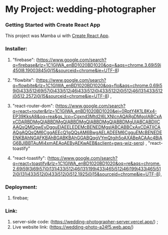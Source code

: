 # My Project: wedding-photographer

### Getting Started with Create React App

This project was Mamba ui with [Create React App](https://www.google.com/search?q=mamba+ui&rlz=1C1GIWA_enBD1020BD1020&oq=&aqs=chrome.1.69i59i450l8.18762982j0j15&sourceid=chrome&ie=UTF-8).

### Installer: 
1.  "firebase": (https://www.google.com/search?q=firebase&rlz=1C1GIWA_enBD1020BD1020&oq=&aqs=chrome.3.69i59i450l8.19003845j0j15&sourceid=chrome&ie=UTF-8)
2.  "flowbite": (https://www.google.com/search?q=flowbite&rlz=1C1GIWA_enBD1020BD1020&oq=flo&aqs=chrome.0.69i59j0i433i512j69i57j0i433i512j46i433i512j0i433i512l2j0i512j46i131i433i512j0i512.2572j0j15&sourceid=chrome&ie=UTF-8) ,
  
 3.  "react-router-dom": (https://www.google.com/search?q=react+router&rlz=1C1GIWA_enBD1020BD1020&ei=0RptY4K1L8Kx4-EP39KksA8&oq=rea&gs_lcp=Cgxnd3Mtd2l6LXNlcnAQARgDMgoIABCxAxCDARBDMgQIABBDMgQIABBDMgQIABBDMgQIABBDMgUIABCABDIICAAQsQMQgwEyDgguEIAEELEDEMcBENEDMgsIABCABBCxAxCDATIICAAQgAQQsQM6CggAEEcQ1gQQsAM6BwgAELADEEM6CgguEMcBENEDEENKBAhNGAFKBAhBGABKBAhGGABQqgVYmQtgjh5oAXABeACAAc4BiAG6BJIBBTAuMi4xmAEAoAEByAEKwAEB&sclient=gws-wiz-serp) ,
    "react-toastify"

4. "react-toastify": (https://www.google.com/search?q=react+toastify&rlz=1C1GIWA_enBD1020BD1020&oq=re&aqs=chrome.2.69i59l3j69i57j0i131i433i512j46i131i199i433i465i512j46i199i433i465i512j0i131i433i512j0i433i512j0i512.1925j0j15&sourceid=chrome&ie=UTF-8),


### Deployment:

1. firebae;

### Link:
1. server-side code: (https://wedding-photographer-server.vercel.app/) ;
2. Live website link: (https://wedding-photo-a24f5.web.app/)


